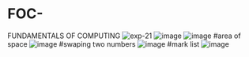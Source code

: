 # FOC-
FUNDAMENTALS OF COMPUTING
![exp-21](https://user-images.githubusercontent.com/113961764/214480063-4ffcff5b-078d-490c-9efa-d3f163521bc6.jpg)
![image](https://user-images.githubusercontent.com/113961764/214480967-69f1a2ca-9f0f-4960-a624-485962a9a5d9.png)
![image](https://user-images.githubusercontent.com/113961764/214481148-e307f7c1-c652-4ca4-9f45-fb48bbfb3a5c.png)
#area of space
![image](https://user-images.githubusercontent.com/113961764/214481237-c4da3cca-d837-4c64-9257-b1fb3d2b9649.png)
#swaping two numbers
![image](https://user-images.githubusercontent.com/113961764/214481376-c12f6c4f-d1bd-4ee8-8616-69b5bda78976.png)
#mark list
![image](https://user-images.githubusercontent.com/113961764/214481482-8c3feea4-1c1f-4b65-a7de-bd776685b716.png)
